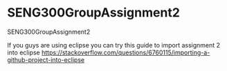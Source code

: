 # SENG300GroupAssignment2
SENG300GroupAssignment2

If you guys are using eclipse you can try this guide to import assignment 2 into eclipse
https://stackoverflow.com/questions/6760115/importing-a-github-project-into-eclipse
